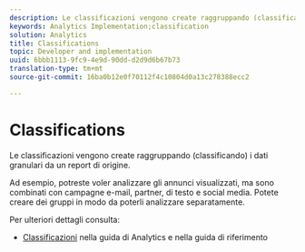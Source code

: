 ```yaml
---
description: Le classificazioni vengono create raggruppando (classificando) i dati granulari da un report di origine.
keywords: Analytics Implementation;classification
solution: Analytics
title: Classifications
topic: Developer and implementation
uuid: 6bbb1113-9fc9-4e9d-90dd-d2d9d6b67b73
translation-type: tm+mt
source-git-commit: 16ba0b12e0f70112f4c10804d0a13c278388ecc2

---
```



# Classifications

Le classificazioni vengono create raggruppando (classificando) i dati granulari da un report di origine.

Ad esempio, potreste voler analizzare gli annunci visualizzati, ma sono combinati con campagne e-mail, partner, di testo e social media. Potete creare dei gruppi in modo da poterli analizzare separatamente.

Per ulteriori dettagli consulta:

* [Classificazioni](https://marketing.adobe.com/resources/help/en_US/reference/classifications.html) nella guida di Analytics e nella guida di riferimento

